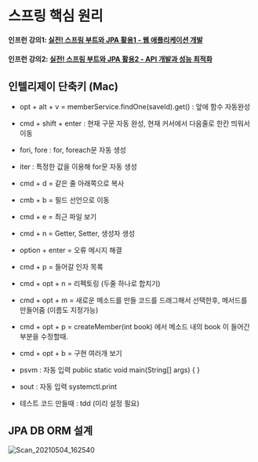 # 스프링 핵심 원리
#### 인프런 강의1: [실전! 스프링 부트와 JPA 활용1 - 웹 애플리케이션 개발](https://www.inflearn.com/course/%EC%8A%A4%ED%94%84%EB%A7%81-%ED%95%B5%EC%8B%AC-%EC%9B%90%EB%A6%AC-%EA%B8%B0%EB%B3%B8%ED%8E%B8/dashboard)
#### 인프런 강의2: [실전! 스프링 부트와 JPA 활용2 - API 개발과 성능 최적화](https://www.inflearn.com/course/%EC%8A%A4%ED%94%84%EB%A7%81%EB%B6%80%ED%8A%B8-JPA-API%EA%B0%9C%EB%B0%9C-%EC%84%B1%EB%8A%A5%EC%B5%9C%EC%A0%81%ED%99%94)

## 인텔리제이 단축키 (Mac)
- opt + alt + v = memberService.findOne(saveId).get() : 앞에 함수 자동완성
- cmd + shift + enter : 현재 구문 자동 완성, 현재 커서에서 다음줄로 한칸 띄워서 이동
- fori, fore : for, foreach문 자동 생성
- iter : 특정한 값을 이용해 for문 자동 생성
- cmd + d = 같은 줄 아래쪽으로 복사 
- cmb + b = 필드 선언으로 이동
- cmd + e = 최근 파일 보기
- cmd + n = Getter, Setter, 생성자 생성

- option + enter = 오류 메시지 해결

- cmd + p = 들어갈 인자 목록
- cmd + opt + n = 리펙토링 (두줄 하나로 합치기)
- cmd + opt + m = 새로운 메소드를 만들 코드를 드래그해서 선택한후, 메서드를 만들어줌 (이름도 지정가능)
- cmd + opt + p =  createMember(int book) 에서 메소드 내의 book 이 들어간 부분을 수정할때.
- cmd + opt + b = 구현 여러개 보기

- psvm : 자동 입력 public static void main(String[] args) { }
- sout : 자동 입력 systemctl.print

- 테스트 코드 만들때 : tdd (미리 설정 필요)


## JPA DB ORM 설계
![Scan_20210504_162540](https://user-images.githubusercontent.com/13993684/116972083-797afb80-acf5-11eb-966e-93c9981d0c3a.jpg)

